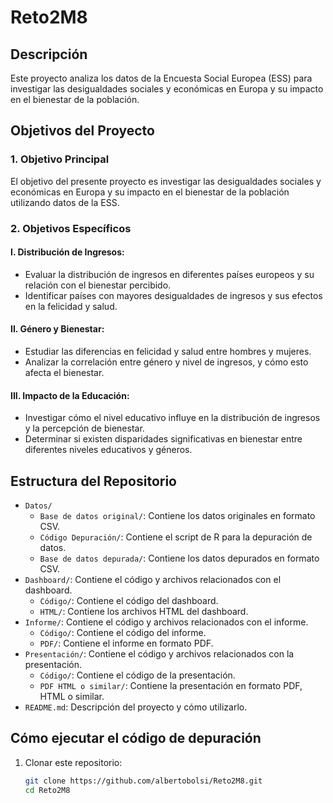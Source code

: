 # Reto2M8

## Descripción
Este proyecto analiza los datos de la Encuesta Social Europea (ESS) para investigar las desigualdades sociales y económicas en Europa y su impacto en el bienestar de la población.

## Objetivos del Proyecto
### 1. Objetivo Principal
El objetivo del presente proyecto es investigar las desigualdades sociales y económicas en Europa y su impacto en el bienestar de la población utilizando datos de la ESS.

### 2. Objetivos Específicos
#### I. Distribución de Ingresos:
- Evaluar la distribución de ingresos en diferentes países europeos y su relación con el bienestar percibido.
- Identificar países con mayores desigualdades de ingresos y sus efectos en la felicidad y salud.

#### II. Género y Bienestar:
- Estudiar las diferencias en felicidad y salud entre hombres y mujeres.
- Analizar la correlación entre género y nivel de ingresos, y cómo esto afecta el bienestar.

#### III. Impacto de la Educación:
- Investigar cómo el nivel educativo influye en la distribución de ingresos y la percepción de bienestar.
- Determinar si existen disparidades significativas en bienestar entre diferentes niveles educativos y géneros.

## Estructura del Repositorio
- `Datos/`
  - `Base de datos original/`: Contiene los datos originales en formato CSV.
  - `Código Depuración/`: Contiene el script de R para la depuración de datos.
  - `Base de datos depurada/`: Contiene los datos depurados en formato CSV.
- `Dashboard/`: Contiene el código y archivos relacionados con el dashboard.
  - `Código/`: Contiene el código del dashboard.
  - `HTML/`: Contiene los archivos HTML del dashboard.
- `Informe/`: Contiene el código y archivos relacionados con el informe.
  - `Código/`: Contiene el código del informe.
  - `PDF/`: Contiene el informe en formato PDF.
- `Presentación/`: Contiene el código y archivos relacionados con la presentación.
  - `Código/`: Contiene el código de la presentación.
  - `PDF HTML o similar/`: Contiene la presentación en formato PDF, HTML o similar.
- `README.md`: Descripción del proyecto y cómo utilizarlo.

## Cómo ejecutar el código de depuración
1. Clonar este repositorio:
   ```bash
   git clone https://github.com/albertobolsi/Reto2M8.git
   cd Reto2M8
